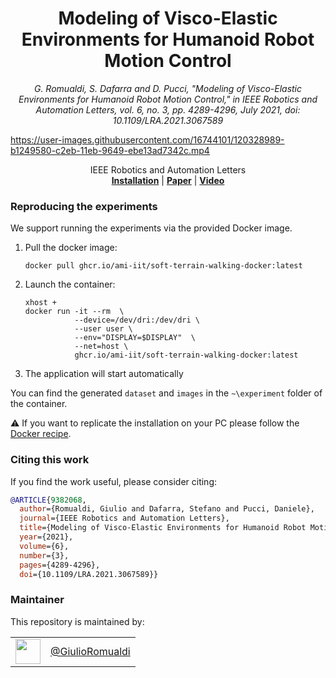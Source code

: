 <h1 align="center">
  Modeling of Visco-Elastic Environments for Humanoid Robot Motion Control
</h1>


<div align="center">


_G. Romualdi, S. Dafarra and D. Pucci, "Modeling of Visco-Elastic Environments for Humanoid Robot Motion Control," in
IEEE Robotics and Automation Letters, vol. 6, no. 3, pp. 4289-4296, July 2021, doi: 10.1109/LRA.2021.3067589_

</div>

<p align="center">

https://user-images.githubusercontent.com/16744101/120328989-b1249580-c2eb-11eb-9649-ebe13ad7342c.mp4

</p>

<div align="center">
  IEEE Robotics and Automation Letters
</div>

<div align="center">
  <a href="#reproducing-the-experiments"><b>Installation</b></a> |
  <a href="https://ieeexplore.ieee.org/document/9382068"><b>Paper</b></a> |
  <a href="https://www.youtube.com/watch?v=7XKQ5ZWJvYU"><b>Video</b></a>
</div>

### Reproducing the experiments
We support running the experiments via the provided Docker image.

1. Pull the docker image:
    ```console
    docker pull ghcr.io/ami-iit/soft-terrain-walking-docker:latest
    ```
2. Launch the container:
    ```console
    xhost +
    docker run -it --rm  \
               --device=/dev/dri:/dev/dri \
               --user user \
               --env="DISPLAY=$DISPLAY"  \
               --net=host \
               ghcr.io/ami-iit/soft-terrain-walking-docker:latest
    ```
3. The application will start automatically

You can find the generated `dataset` and `images` in the `~\experiment` folder of the container.

⚠️  If you want to replicate the installation on your PC please follow the [Docker recipe](./dockerfiles/Dockerfile).

### Citing this work

If you find the work useful, please consider citing:

```bibtex
@ARTICLE{9382068,
  author={Romualdi, Giulio and Dafarra, Stefano and Pucci, Daniele},
  journal={IEEE Robotics and Automation Letters},
  title={Modeling of Visco-Elastic Environments for Humanoid Robot Motion Control},
  year={2021},
  volume={6},
  number={3},
  pages={4289-4296},
  doi={10.1109/LRA.2021.3067589}}
```

### Maintainer

This repository is maintained by:

| | |
|:---:|:---:|
| [<img src="https://github.com/GiulioRomualdi.png" width="40">](https://github.com/GiulioRomualdi) | [@GiulioRomualdi](https://github.com/GiulioRomualdi) |
